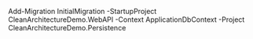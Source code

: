 Add-Migration InitialMigration -StartupProject CleanArchitectureDemo.WebAPI -Context ApplicationDbContext -Project CleanArchitectureDemo.Persistence